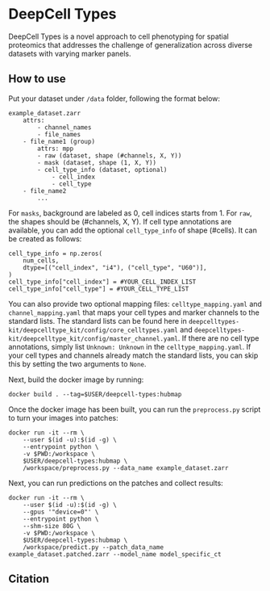 # DeepCell Types

DeepCell Types is a novel approach to cell phenotyping for spatial proteomics that addresses the challenge of generalization across diverse datasets with varying marker panels. 


## How to use

Put your dataset under `/data` folder, following the format below:
```
example_dataset.zarr
    attrs: 
        - channel_names
        - file_names
    - file_name1 (group)
        attrs: mpp
        - raw (dataset, shape (#channels, X, Y))
        - mask (dataset, shape (1, X, Y))
        - cell_type_info (dataset, optional)
            - cell_index
            - cell_type
    - file_name2
        ...
```

For `masks`, background are labeled as 0, cell indices starts from 1. For `raw`, the shapes should be (#channels, X, Y). If cell type annotations are available, you can add the optional `cell_type_info` of shape (#cells). It can be created as follows:
```
cell_type_info = np.zeros(
    num_cells,
    dtype=[("cell_index", "i4"), ("cell_type", "U60")],
)
cell_type_info["cell_index"] = #YOUR_CELL_INDEX_LIST
cell_type_info["cell_type"] = #YOUR_CELL_TYPE_LIST
```

You can also provide two optional mapping files: `celltype_mapping.yaml` and `channel_mapping.yaml` that maps your cell types and marker channels to the standard lists. The standard lists can be found here in `deepcelltypes-kit/deepcelltype_kit/config/core_celltypes.yaml` and `deepcelltypes-kit/deepcelltype_kit/config/master_channel.yaml`. If there are no cell type annotations, simply list `Unknown: Unknown` in the `celltype_mapping.yaml`. If your cell types and channels already match the standard lists, you can skip this by setting the two arguments to `None`.



Next, build the docker image by running:
```
docker build . --tag=$USER/deepcell-types:hubmap
```

Once the docker image has been built, you can run the `preprocess.py` script to turn your images into patches:
```
docker run -it --rm \
    --user $(id -u):$(id -g) \
    --entrypoint python \
    -v $PWD:/workspace \
    $USER/deepcell-types:hubmap \
    /workspace/preprocess.py --data_name example_dataset.zarr
```

Next, you can run predictions on the patches and collect results:
```
docker run -it --rm \
    --user $(id -u):$(id -g) \
    --gpus '"device=0"' \
    --entrypoint python \
    --shm-size 80G \
    -v $PWD:/workspace \
    $USER/deepcell-types:hubmap \
    /workspace/predict.py --patch_data_name example_dataset.patched.zarr --model_name model_specific_ct
```

## Citation

